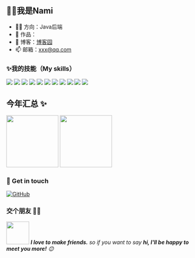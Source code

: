 ## 👋👋我是Nami

- 👨‍💻 方向：Java后端
- 🏡 作品：
- :book: 博客：<a href="https://www.cnblogs.com/techgy" target="_blank">博客园</a>
- 📫 邮箱：xxx@qq.com

### ✨我的技能（My skills）
![](https://img.shields.io/badge/-Java-3e74a2?style=flat-square&logo=Java&logoColor=fff)
![](https://img.shields.io/badge/-Python-3e74a2?style=flat-square&logo=Python&logoColor=fff)
![](https://img.shields.io/badge/-Spring-5FB832?style=flat-square&logo=Spring&logoColor=fff)
![](https://img.shields.io/badge/-Redis-DC382D?style=flat-square&logo=Redis&logoColor=fff)
![](https://img.shields.io/badge/-RabbitMq-E84E31?style=flat-square&logo=RabbitMq&logoColor=fff)
![](https://img.shields.io/badge/-Docker-2496ED?style=flat-square&logo=Docker&logoColor=fff)
![](https://img.shields.io/badge/-Linux-000000?style=flat-square&logo=Linux&logoColor=fff)
![](https://img.shields.io/badge/-MySQL-4479A1?style=flat-square&logo=MySQL&logoColor=fff)
![](https://img.shields.io/badge/-Git-E84E31?style=flat-square&logo=Git&logoColor=fff)
![](https://img.shields.io/badge/-Github-E84E31?style=flat-square&logo=Github&logoColor=fff)
![](https://img.shields.io/badge/-Markdown-E84E31?style=flat-square&logo=Markdown&logoColor=fff)


## 今年汇总 ✨

<img align="" height="137px" src="https://github-readme-stats.vercel.app/api?username=nami404&hide_title=true&hide_border=true&show_icons=true&include_all_commits=true&line_height=21&bg_color=0,EC6C6C,FFD479,FFFC79,73FA79&theme=graywhite&locale=cn" />
<img align="" height="137px" src="https://github-readme-stats.vercel.app/api/top-langs/?username=nami404&hide_title=true&hide_border=true&layout=compact&bg_color=0,73FA79,73FDFF,D783FF&theme=graywhite&locale=cn" />

### 🎉 Get in touch

[![GitHub](https://img.shields.io/badge/GitHub-grey?logo=github)](https://github.com/nami404)
### 交个朋友 👬🏻

<img src="https://media.giphy.com/media/LnQjpWaON8nhr21vNW/giphy.gif" width="60"> <em><b>I love to make friends.</b> so if you want to say <b>hi, I'll be happy to meet you more!</b> 😊</em>
